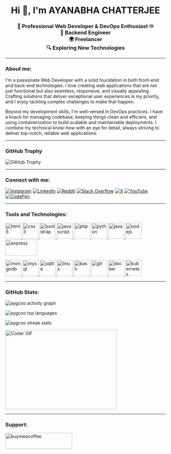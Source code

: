 <link rel="stylesheet" href="https://cdnjs.cloudflare.com/ajax/libs/font-awesome/6.0.0-beta3/css/all.min.css">

<h1 align="center">Hi 👋, I'm AYANABHA CHATTERJEE</h1>

 <h3 align="center"> 🚀 Professional Web Developer & DevOps Enthusiast ♾️ <br>
  💼 Backend Engineer <br>
  🌍 Freelancer <br>
  🔍 Exploring New Technologies</h3>


---

<h3 align="left">About me:</h3>
<p>I'm a passionate Web Developer with a solid foundation in both front-end and back-end technologies. I love creating web applications that are not just functional but also seamless, responsive, and visually appealing. Crafting solutions that deliver exceptional user experiences is my priority, and I enjoy tackling complex challenges to make that happen.</p>
<p>Beyond my development skills, I'm well-versed in DevOps practices. I have a knack for managing codebase, keeping things clean and efficient, and using containerization to build scalable and maintainable deployments. I combine my technical know-how with an eye for detail, always striving to deliver top-notch, reliable web applications.</p>

---
### GitHub Trophy

![GitHub Trophy](https://github-profile-trophy.vercel.app/?username=aYgCOO&theme=radical&no-frame=false&no-bg=true&margin-w=4)

---

<h3 align="left">Connect with me:</h3>

[![Instagram](https://img.shields.io/badge/Instagram-%23E4405F?logo=Instagram&logoColor=white&style=flat-square)](https://instagram.com/a_vengeanc.e)
[![LinkedIn](https://img.shields.io/badge/LinkedIn-%230077B5?logo=LinkedIn&logoColor=white&style=flat-square)](https://linkedin.com/in/ayanabha-chatterjee-104979256)
[![Reddit](https://img.shields.io/badge/Reddit-%23FF4500?logo=Reddit&logoColor=white&style=flat-square)](https://reddit.com/user/Puzzle_Age555)
[![Stack Overflow](https://img.shields.io/badge/Stack_Overflow-%23F48024?logo=Stack%20Overflow&logoColor=white&style=flat-square)](https://stackoverflow.com/users/22493225)
[![X](https://img.shields.io/badge/X-%23000000?logo=Twitter&logoColor=white&style=flat-square)](https://x.com/AYANABHACH08)
[![YouTube](https://img.shields.io/badge/YouTube-%23FF0000?logo=YouTube&logoColor=white&style=flat-square)](https://youtube.com/@abha8853)
[![CodePen](https://img.shields.io/badge/CodePen-%23000000?logo=CodePen&logoColor=white&style=flat-square)](https://codepen.io/AYANABHA-CHATTERJEE)



---

<h3 align="left">Tools and Technologies:</h3>
<p align="left">
<a href="https://www.w3.org/html/" target="_blank" rel="noreferrer"> <img src="https://cdn.jsdelivr.net/gh/devicons/devicon/icons/html5/html5-original.svg" alt="html5" width="50" height="50"/> </a>
<a href="https://www.w3schools.com/css/" target="_blank" rel="noreferrer"> <img src="https://cdn.jsdelivr.net/gh/devicons/devicon/icons/css3/css3-original.svg" alt="css3" width="50" height="50"/> </a>
<a href="https://getbootstrap.com" target="_blank" rel="noreferrer"> <img src="https://cdn.jsdelivr.net/gh/devicons/devicon/icons/bootstrap/bootstrap-original.svg" alt="bootstrap" width="50" height="50"/> </a>
<a href="https://developer.mozilla.org/en-US/docs/Web/JavaScript" target="_blank" rel="noreferrer"> <img src="https://cdn.jsdelivr.net/gh/devicons/devicon/icons/javascript/javascript-original.svg" alt="javascript" width="50" height="50"/> </a>
<a href="https://www.php.net" target="_blank" rel="noreferrer"> <img src="https://cdn.jsdelivr.net/gh/devicons/devicon/icons/php/php-original.svg" alt="php" width="50" height="50"/> </a>
<a href="https://www.python.org" target="_blank" rel="noreferrer"> <img src="https://cdn.jsdelivr.net/gh/devicons/devicon/icons/python/python-original.svg" alt="python" width="50" height="50"/> </a>
<a href="https://www.java.com" target="_blank" rel="noreferrer"> <img src="https://cdn.jsdelivr.net/gh/devicons/devicon/icons/java/java-original.svg" alt="java" width="50" height="50"/> </a>
<a href="https://nodejs.org" target="_blank" rel="noreferrer"> <img src="https://cdn.jsdelivr.net/gh/devicons/devicon/icons/nodejs/nodejs-original.svg" alt="nodejs" width="50" height="50"/> </a>
<a href="https://expressjs.com" target="_blank" rel="noreferrer"> 
    <img src="https://img.shields.io/badge/Express.js-404D59?style=for-the-badge&logo=express&logoColor=white" alt="express" width="100" height="50"/> 
</a>

<a href="https://www.mongodb.com/" target="_blank" rel="noreferrer"> <img src="https://cdn.jsdelivr.net/gh/devicons/devicon/icons/mongodb/mongodb-original.svg" alt="mongodb" width="50" height="50"/> </a>
<a href="https://www.mysql.com/" target="_blank" rel="noreferrer"> <img src="https://cdn.jsdelivr.net/gh/devicons/devicon/icons/mysql/mysql-original.svg" alt="mysql" width="50" height="50"/> </a>
<a href="https://www.sqlite.org/" target="_blank" rel="noreferrer"> <img src="https://cdn.jsdelivr.net/gh/devicons/devicon/icons/sqlite/sqlite-original.svg" alt="sqlite" width="50" height="50"/> </a>
<a href="https://www.linux.org/" target="_blank" rel="noreferrer"> <img src="https://cdn.jsdelivr.net/gh/devicons/devicon/icons/linux/linux-original.svg" alt="linux" width="50" height="50"/> </a>
<a href="https://www.gnu.org/software/bash/" target="_blank" rel="noreferrer"> <img src="https://cdn.jsdelivr.net/gh/devicons/devicon/icons/bash/bash-original.svg" alt="bash" width="50" height="50"/> </a>
<a href="https://git-scm.com/" target="_blank" rel="noreferrer"> <img src="https://cdn.jsdelivr.net/gh/devicons/devicon/icons/git/git-original.svg" alt="git" width="50" height="50"/> </a>
<a href="https://www.docker.com/" target="_blank" rel="noreferrer"> <img src="https://cdn.jsdelivr.net/gh/devicons/devicon/icons/docker/docker-original.svg" alt="docker" width="50" height="50"/> </a>
<a href="https://kubernetes.io" target="_blank" rel="noreferrer"> <img src="https://cdn.jsdelivr.net/gh/devicons/devicon/icons/kubernetes/kubernetes-plain.svg" alt="kubernetes" width="50" height="50"/> </a>
</p>

---

<h3 align="left">GitHub Stats:</h3>
<p><img align="center" src="https://github-readme-activity-graph.vercel.app/graph?username=aygcoo&bg_color=000000&color=00b315&line=1f5d04&point=2bc002&area=true&hide_border=true" alt="aygcoo activity graph" /></p>
<p><img align="center" src="https://github-readme-stats.vercel.app/api/top-langs?username=aygcoo&show_icons=true&locale=en&layout=compact&theme=dark" alt="aygcoo top languages" /></p>
<p><img align="center" src="https://github-readme-streak-stats.herokuapp.com/?user=aygcoo&theme=dark" alt="aygcoo streak stats" /></p>

<img alt="Coder GIF" height=250 width=350 src="https://miro.medium.com/max/1360/0*7Q3yvSIv_t0ioJ-Z.gif" />

---

<h3 align="left">Support:</h3>
<p><a href="https://www.buymeacoffee.com/ayanabha88"> <img align="center" src="https://cdn.buymeacoffee.com/buttons/v2/default-yellow.png" height="50" width="210" alt="buymeacoffee" /></a></p>

